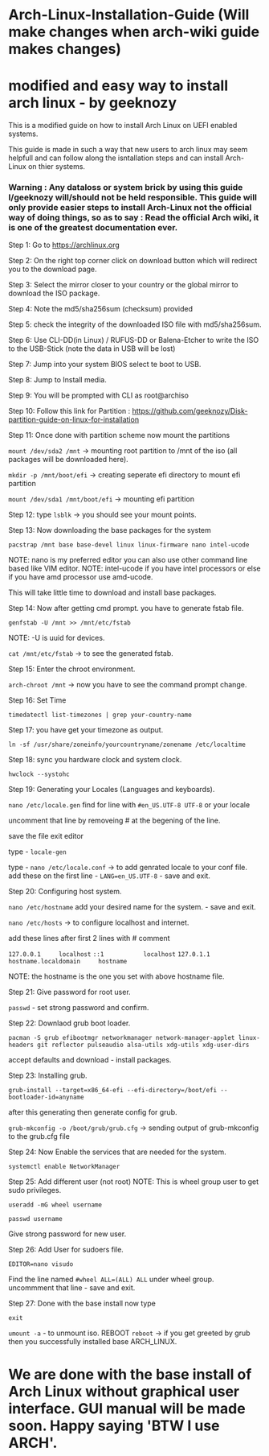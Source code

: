 # Arch-Linux-Installation-Guide (Will make changes when arch-wiki guide makes changes)

# modified and easy way to install arch linux - by geeknozy

This is a modified guide on how to install Arch Linux on UEFI enabled systems.

This guide is made in such a way that new users to arch linux may seem helpfull and can follow along the isntallation steps and can install Arch-Linux on thier systems.

### Warning : Any dataloss or system brick by using this guide I/geeknozy will/should not be held responsible. This guide will only provide easier steps to install Arch-Linux not the official way of doing things, so as to say : Read the official Arch wiki, it is one of the greatest documentation ever.


Step 1: Go to https://archlinux.org

Step 2: On the right top corner click on download button  which will redirect you to the download page.

Step 3: Select the mirror closer to your country or the global mirror to download the ISO package.

Step 4: Note the md5/sha256sum (checksum) provided

Step 5: check the integrity of the downloaded ISO file with md5/sha256sum.

Step 6: Use CLI-DD(in Linux) / RUFUS-DD or Balena-Etcher to write the ISO to the USB-Stick (note the data in USB will be lost)

Step 7: Jump into your system BIOS select te boot to USB.

Step 8: Jump to Install media.

Step 9: You will be prompted with CLI as root@archiso

Step 10: Follow this link for Partition : https://github.com/geeknozy/Disk-partition-guide-on-linux-for-installation

Step 11: Once done with partition scheme now mount the partitions

```mount /dev/sda2 /mnt``` -> mounting root partition to /mnt of the iso (all packages will be downloaded here).

```mkdir -p /mnt/boot/efi``` -> creating seperate efi directory to mount efi partition

```mount /dev/sda1 /mnt/boot/efi``` -> mounting efi partition 

Step 12: type ```lsblk``` -> you should see your mount points.

Step 13: Now downloading the base packages for the system

```pacstrap /mnt base base-devel linux linux-firmware nano intel-ucode```

NOTE: nano is my preferred editor you can also use other command line based like VIM editor.
NOTE: intel-ucode if you have intel processors or else if you have amd processor use amd-ucode.

This will take little time to download and install base packages.

Step 14: Now after getting cmd prompt. you have to generate fstab file. 

```genfstab -U /mnt >> /mnt/etc/fstab```

NOTE: -U is uuid for devices.

```cat /mnt/etc/fstab``` -> to see the generated fstab.

Step 15: Enter the chroot environment.

```arch-chroot /mnt``` -> now you have to see the command prompt change.

Step 16: Set Time

```timedatectl list-timezones | grep your-country-name```

Step 17: you have get your timezone as output.

```ln -sf /usr/share/zoneinfo/yourcountryname/zonename /etc/localtime```

Step 18: sync you hardware clock and system clock.

```hwclock --systohc```

Step 19: Generating your Locales (Languages and keyboards).

```nano /etc/locale.gen```
find for line with ``` #en_US.UTF-8 UTF-8 ``` or your locale 

uncomment that line by removeing # at the begening of the line.

save the file exit editor 

type - ```locale-gen```

type - ```nano /etc/locale.conf``` -> to add genrated locale to your conf file.
add these on the first line - ```LANG=en_US.UTF-8``` - save and exit.

Step 20: Configuring host system.

```nano /etc/hostname```
add your desired name for the system. - save and exit.

```nano /etc/hosts``` -> to configure localhost and internet.

add these lines after first 2 lines with # comment

```127.0.0.1     localhost```
```::1           localhost```
```127.0.1.1     hostname.localdomain     hostname```

NOTE: the hostname is the one you set with above hostname file.

Step 21: Give password for root user.

```passwd``` - set strong password and confirm.

Step 22: Downlaod grub boot loader.

```pacman -S grub efibootmgr networkmanager network-manager-applet linux-headers git reflector pulseaudio alsa-utils xdg-utils xdg-user-dirs```

accept defaults and download - install packages.

Step 23: Installing grub.

```grub-install --target=x86_64-efi --efi-directory=/boot/efi --bootloader-id=anyname```

after this generating then generate config for grub.

```grub-mkconfig -o /boot/grub/grub.cfg``` -> sending output of grub-mkconfig to the grub.cfg file

Step 24: Now Enable the services that are needed for the system.

```systemctl enable NetworkManager```

Step 25: Add different user (not root) NOTE: This is wheel group user to get sudo privileges.

```useradd -mG wheel username```

```passwd username```

Give strong password for new user.

Step 26: Add User for sudoers file.

```EDITOR=nano visudo```

Find the line named
```#wheel ALL=(ALL) ALL``` under wheel group.
uncommment that line - save and exit.

Step 27: Done with the base install now type 

```exit```

```umount -a``` - to unmount iso.
REBOOT
```reboot``` -> if you get greeted by grub then you successfully installed base ARCH_LINUX.

# We are done with the base install of Arch Linux without graphical user interface. GUI manual will be made soon. Happy saying 'BTW I use ARCH'.

